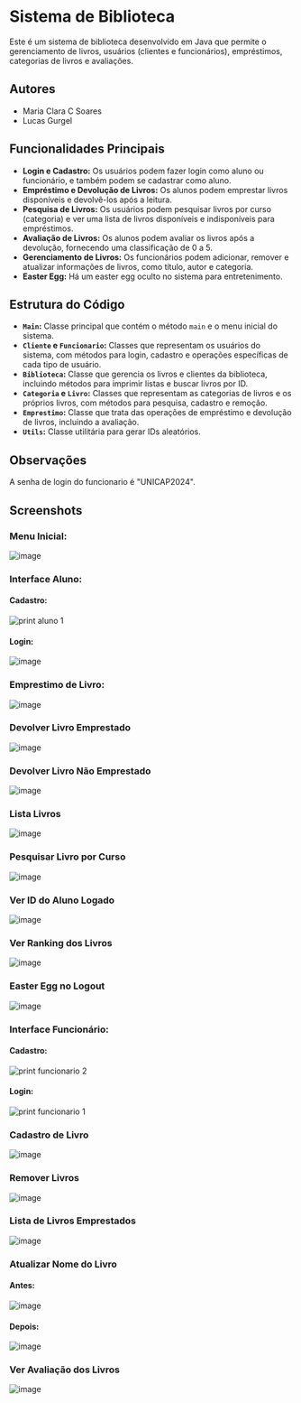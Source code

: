 # Sistema de Biblioteca

Este é um sistema de biblioteca desenvolvido em Java que permite o gerenciamento de livros, usuários (clientes e funcionários), empréstimos, categorias de livros e avaliações.

## Autores
- Maria Clara C Soares
- Lucas Gurgel

## Funcionalidades Principais

- **Login e Cadastro:** Os usuários podem fazer login como aluno ou funcionário, e também podem se cadastrar como aluno.
- **Empréstimo e Devolução de Livros:** Os alunos podem emprestar livros disponíveis e devolvê-los após a leitura.
- **Pesquisa de Livros:** Os usuários podem pesquisar livros por curso (categoria) e ver uma lista de livros disponíveis e indisponíveis para empréstimos.
- **Avaliação de Livros:** Os alunos podem avaliar os livros após a devolução, fornecendo uma classificação de 0 a 5.
- **Gerenciamento de Livros:** Os funcionários podem adicionar, remover e atualizar informações de livros, como título, autor e categoria.
- **Easter Egg:** Há um easter egg oculto no sistema para entretenimento.

## Estrutura do Código

- **`Main`:** Classe principal que contém o método `main` e o menu inicial do sistema.
- **`Cliente` e `Funcionario`:** Classes que representam os usuários do sistema, com métodos para login, cadastro e operações específicas de cada tipo de usuário.
- **`Biblioteca`:** Classe que gerencia os livros e clientes da biblioteca, incluindo métodos para imprimir listas e buscar livros por ID.
- **`Categoria` e `Livro`:** Classes que representam as categorias de livros e os próprios livros, com métodos para pesquisa, cadastro e remoção.
- **`Emprestimo`:** Classe que trata das operações de empréstimo e devolução de livros, incluindo a avaliação.
- **`Utils`:** Classe utilitária para gerar IDs aleatórios.

## Observações
A senha de login do funcionario é "UNICAP2024".

## Screenshots
### Menu Inicial:
![image](https://github.com/mclaracsoares/Projeto_Biblioteca_Java/assets/133005094/a050d7a0-6533-4e6c-ad38-49bbae4e9b11)
### Interface Aluno:
#### Cadastro:
![print aluno 1](https://github.com/mclaracsoares/Projeto_Biblioteca_Java/assets/142945811/2e452809-a6ff-46a7-90cd-13b7ad1b0f60)
#### Login:
![image](https://github.com/mclaracsoares/Projeto_Biblioteca_Java/assets/133005094/628864b7-3abf-4646-81a7-8140d6a2f42d)

### Emprestimo de Livro:
![image](https://github.com/mclaracsoares/Projeto_Biblioteca_Java/assets/133005094/90bf039f-cd01-4bc1-b433-80a45f2a8625)
### Devolver Livro Emprestado
![image](https://github.com/mclaracsoares/Projeto_Biblioteca_Java/assets/133005094/c247bf73-b8b1-4dc2-9ce8-3ac1c9675dd0)
### Devolver Livro Não Emprestado
![image](https://github.com/mclaracsoares/Projeto_Biblioteca_Java/assets/133005094/6363baf4-1a8d-48b1-b2e8-d37e3ae8b43b)
### Lista Livros
![image](https://github.com/mclaracsoares/Projeto_Biblioteca_Java/assets/133005094/d58ab959-1dd8-484e-abda-aefd7d089304)
### Pesquisar Livro por Curso
![image](https://github.com/mclaracsoares/Projeto_Biblioteca_Java/assets/133005094/f343d9a3-13f6-4ec9-8e38-7762f7b95f52)
### Ver ID do Aluno Logado
![image](https://github.com/mclaracsoares/Projeto_Biblioteca_Java/assets/133005094/9ea47894-f3be-4d85-ac86-1a92194155c6)
### Ver Ranking dos Livros
![image](https://github.com/mclaracsoares/Projeto_Biblioteca_Java/assets/133005094/43ab406d-9669-4279-be89-4559da71e8a8)
### Easter Egg no Logout
![image](https://github.com/mclaracsoares/Projeto_Biblioteca_Java/assets/133005094/11bdad3b-5723-4e89-b2d3-ac0e1fc0e8af)


### Interface Funcionário:
#### Cadastro:
![print funcionario 2](https://github.com/mclaracsoares/Projeto_Biblioteca_Java/assets/142945811/c7abfb05-9a80-4f2c-951e-c4607e418bbe)
#### Login:
![print funcionario 1](https://github.com/mclaracsoares/Projeto_Biblioteca_Java/assets/142945811/2304a0bc-6b29-4da2-8e38-4e88c284e3c6)
### Cadastro de Livro
![image](https://github.com/mclaracsoares/Projeto_Biblioteca_Java/assets/133005094/3bf552d2-911a-490e-ba95-5e0f17cb9a59)
### Remover Livros
![image](https://github.com/mclaracsoares/Projeto_Biblioteca_Java/assets/133005094/62dca1a2-4359-4e50-932e-736ebfe83406)
### Lista de Livros Emprestados
![image](https://github.com/mclaracsoares/Projeto_Biblioteca_Java/assets/133005094/a6d9bd9a-88f1-4d79-86a2-954ca3daf6a6)
### Atualizar Nome do Livro
#### Antes:
![image](https://github.com/mclaracsoares/Projeto_Biblioteca_Java/assets/133005094/5df72e82-3da1-4c52-9bdb-8a1530d3dfcf)
#### Depois:
![image](https://github.com/mclaracsoares/Projeto_Biblioteca_Java/assets/133005094/1bb1011b-adfa-432b-90df-749c0d09ebc5)
### Ver Avaliação dos Livros
![image](https://github.com/mclaracsoares/Projeto_Biblioteca_Java/assets/133005094/3fb74315-a701-4b3d-a148-395f377bdc41)
